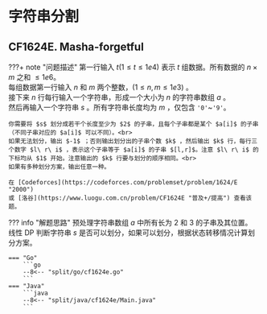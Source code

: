 # 字符串分割

## CF1624E. Masha-forgetful

???+ note "问题描述"
    第一行输入 $t(1≤t≤1e4)$ 表示 $t$ 组数据。所有数据的 $n \times m$ 之和 $≤1e6$。<br>
    每组数据第一行输入 $n$ 和 $m$ 两个整数，$(1≤n,m≤1e3)$ 。<br>
    接下来 $n$ 行每行输入一个字符串，形成一个大小为 $n$ 的字符串数组 $a$ 。<br>
    然后再输入一个字符串 $s$ 。所有字符串长度均为 $m$ ，仅包含 `'0'`~`'9'`。

    你需要将 $s$ 划分成若干个长度至少为 $2$ 的子串，且每个子串都是某个 $a[i]$ 的子串（不同子串对应的 $a[i]$ 可以不同）。<br>
    如果无法划分，输出 $-1$ ；否则输出划分出的子串个数 $k$ ，然后输出 $k$ 行，每行三个数字 $l\ r\ i$ ，表示这个子串等于 $a[i]$ 的子串 $[l,r]$。注意 $l\ r\ i$ 的下标均从 $1$ 开始。注意输出的 $k$ 行要与划分的顺序相同。<br>
    如果有多种划分方案，输出任意一种。

    在 [Codeforces](https://codeforces.com/problemset/problem/1624/E "2000")
    或 [洛谷](https://www.luogu.com.cn/problem/CF1624E "普及+/提高") 查看该题。

??? info "解题思路"
    预处理字符串数组 $a$ 中所有长为 2 和 3 的子串及其位置。<br>
    线性 DP 判断字符串 $s$ 是否可以划分，如果可以划分，根据状态转移情况计算划分方案。

    === "Go"
        ```go
        --8<-- "split/go/cf1624e.go"
        ```
    === "Java"
        ```java
        --8<-- "split/java/cf1624e/Main.java"
        ```
